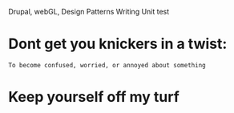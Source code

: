 Drupal,
webGL,
Design Patterns
Writing Unit test


# Dont get you knickers in a twist: 
    To become confused, worried, or annoyed about something
# Keep yourself off my turf